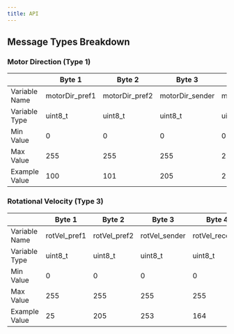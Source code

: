 ```yaml
---
title: API
---
```


## Message Types Breakdown

### Motor Direction (Type 1)

|  | Byte 1 | Byte 2 | Byte 3 | Byte 4 | Byte 5 | Byte 6 | Byte 7 | Byte 8 |
|---|---|---|---|---|---|---|---|---|
| Variable Name | motorDir_pref1 | motorDir_pref2 | motorDir_sender | motorDir_receiver | motorDir_data1 | motorDir_data2 | motorDir_suf1 | motorDir_suf2 |
| Variable Type | uint8_t | uint8_t | uint8_t | uint8_t | uint16_t | uint16_t | uint8_t | uint8_t |
| Min Value | 0 | 0 | 0 | 0 | 0 | 0 | 0 | 0 |
| Max Value | 255 | 255 | 255 | 255 | 65535 | 65535 | 255 | 255 |
| Example Value | 100 | 101 | 205 | 220 | 2886 | 17025 | 200 | 201 |

### Rotational Velocity (Type 3)

|  | Byte 1 | Byte 2 | Byte 3 | Byte 4 | Byte 5 | Byte 6 | Byte 7 | Byte 8 |
|---|---|---|---|---|---|---|---|---|
| Variable Name | rotVel_pref1 | rotVel_pref2 | rotVel_sender | rotVel_receiver | rotVel_data1 | rotVel_data2 | rotVel_suf1 | rotVel_suf2 |
| Variable Type | uint8_t | uint8_t | uint8_t | uint8_t | uint16_t | uint16_t | uint8_t | uint8_t |
| Min Value | 0 | 0 | 0 | 0 | 0 | 0 | 0 | 0 |
| Max Value | 255 | 255 | 255 | 255 | 65535 | 65535 | 255 | 255 |
| Example Value | 25 | 205 | 253 | 164 | 53244 | 27784 | 237 | 21 |
